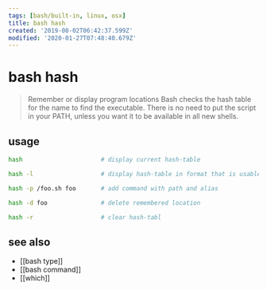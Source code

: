 ```yaml
---
tags: [bash/built-in, linux, osx]
title: bash hash
created: '2019-08-02T06:42:37.599Z'
modified: '2020-01-27T07:48:40.679Z'
---
```


# bash hash

> Remember or display program locations
> Bash checks the hash table for the name to find the executable. There is no need to put the script in your PATH, unless you want it to be available in all new shells.


## usage
```sh
hash                      # display current hash-table

hash -l                   # display hash-table in format that is usable as input

hash -p /foo.sh foo       # add command with path and alias

hash -d foo               # delete remembered location

hash -r                   # clear hash-tabl
```
## see also
- [[bash type]]
- [[bash command]]
- [[which]]

